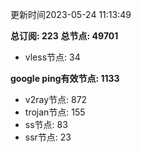 更新时间2023-05-24 11:13:49

**总订阅: 223**
**总节点: 49701**
- vless节点: 34

**google ping有效节点: 1133**
- v2ray节点: 872
- trojan节点: 155
- ss节点: 83
- ssr节点: 23
